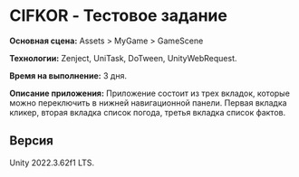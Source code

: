 # CIFKOR - Тестовое задание

**Основная сцена:** 
Assets > MyGame > GameScene

**Технологии:**
Zenject, UniTask, DoTween, UnityWebRequest.

**Время на выполнение:**
3 дня.

**Описание приложения:**
Приложение состоит из трех вкладок, которые можно переключить в 
нижней навигационной панели. Первая вкладка кликер, вторая вкладка список погода, 
третья вкладка список фактов.

## Версия
Unity 2022.3.62f1 LTS.
